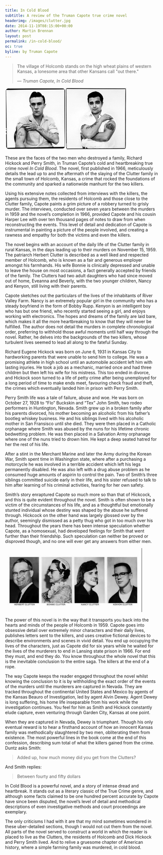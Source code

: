 ```yaml
---
title: In Cold Blood
subtitle: A review of the Truman Capote true crime novel
headerimg: /images/clutter.jpg
date: 2014-11-19T08:15:00+00:00
author: Martin Brennan
layout: post
permalink: /in-cold-blood/
oc: true
byline: by Truman Capote
---
```


<blockquote class="hero">
<p>The village of Holcomb stands on the high wheat plains of western Kansas, a lonesome area that other Kansans call "out there."</p>
<cite>— Truman Capote, In Cold Blood</cite>
</blockquote>

![in cold blood](/images/coldblood1.jpg)

<span class="first-letter">T</span>hese are the faces of the two men who destroyed a family, Richard Hickock and Perry Smith, in Truman Capote’s cold and heartbreaking true crime novel *In Cold Blood*. The novel, first published in 1966, meticulously details the lead up to and the aftermath of the slaying of the Clutter family in the small town of Holcomb, Kansas, a crime that rocked the foundations of the community and sparked a nationwide manhunt for the two killers.<!--more-->

Using his extensive notes collected from interviews with the killers, the agents pursuing them, the residents of Holcomb and those close to the Clutter family, Capote paints a grim picture of a robbery turned to grisly murder. The interviews, conducted over seven years between the murders in 1959 and the novel’s completion in 1966, provided Capote and his cousin Harper Lee with over ten thousand pages of notes to draw from when reconstructing the events. This level of detail and dedication of Capote is instrumental in painting a picture of the people involved, and creating a rawness and empathy for both the victims and even the killers.

The novel begins with an account of the daily life of the Clutter family in rural Kansas, in the days leading up to their murders on November 15, 1959. The patriarch Herbert Clutter is described as a well liked and respected member of Holcomb, who is known as a fair and generous employer amongst his farmhands. His wife Bonnie is clinically depressed and unable to leave the house on most occasions, a fact generally accepted by friends of the family. The Clutters had two adult daughters who had since moved out of home, Eveanna and Beverly, with the two younger children, Nancy and Kenyon, still living with their parents.

Capote sketches out the particulars of the lives of the inhabitants of River Valley Farm. Nancy is an extremely popular girl in the community who has a steady boyfriend in the form of Bobby Rupp. Kenyon is an intelligent boy who has but one friend, who recently started seeing a girl, and enjoys working with electronics. The hopes and dreams of the family are laid bare, which makes it all the more heartbreaking to know that they will never be fulfilled.
The author does not detail the murders in complete chronological order, preferring to withhold those awful moments until half way through the novel. Rather, he delves into the backgrounds of the two killers, whose turbulent lives seemed to lead all along to the fateful Sunday.

Richard Eugene Hickock was born on June 6, 1931 in Kansas City to hardworking parents that were unable to send him to college. He was a promising athlete in high school until an automobile accident left him with lasting injuries. He took a job as a mechanic, married once and had three children but then left his wife for his mistress. This too ended in divorce, and Hickock soon turned to a life of petty crime after being unemployed for a long period of time to make ends meet, favouring check fraud and theft, the crimes which eventually landed him in prison with Perry Smith.

Perry Smith life was a tale of failure, abuse and woe. He was born on October 27, 1928 to “Flo” Buckskin and “Tex” John Smith, two rodeo performers in Huntington, Nevada. Smith grew up in a broken family after his parents divorced, his mother becoming an alcoholic from his father’s bootleg whiskey business. He and his siblings lived with his alcoholic mother in San Fransisco until she died. They were then placed in a Catholic orphanage where Smith was abused by the nuns for his lifetime chronic bedwetting problem. He was then placed in a Salvation Army orphanage where one of the nuns tried to drown him. He kept a deep seated hatred for her the rest of his life.

After a stint in the Merchant Marine and later the Army during the Korean War, Smith spent time in Washington state, where after a purchasing a motorcycle he was involved in a terrible accident which left his legs permanently disabled. He was also left with a drug abuse problem as he consumed huge amounts of aspirin to control the pain. Two of Smith’s three siblings committed suicide early in their life, and his sister refused to talk to him after learning of his criminal activities, fearing for her own safety.

Smith’s story enraptured Capote so much more so than that of Hickcock, and this is quite evident throughout the novel. Smith is often shown to be a victim of the circumstances of his life, and as a thoughtful but emotionally stunted individual whose destiny was shaped by the abuse he suffered through. Hickcock on the other hand was largely glossed over by the author, seemingly dismissed as a petty thug who got in too much over his head. Throughout the years there has been intense speculation whether Capote, as a homosexual, had developed feelings for Smith that went further than their friendship. Such speculation can neither be proved or disproved though, and no one will ever get any answers from either men.

![in cold blood](/images/coldblood2.jpg)

The power of this novel is in the way that it transports you back into the hearts and minds of the people of Holcomb in 1959. Capote goes into obsessive detail over extremely minor characters and their daily lives, publishes letters sent to the killers, and uses creative fictional devices to describe environments and scenes in vivid detail. You end up occupying the lives of the characters, just as Capote did for six years while he waited for the lives of the murderers to end in Lansing state prison in 1966. For end they must, and end they do. You know throughout the whole novel that this is the inevitable conclusion to the entire saga. The killers at the end of a rope.

The way Capote keeps the reader engaged throughout the novel whilst knowing the conclusion to it is by withholding the exact order of the events of the murders until the murderers are captured in Nevada. They are tracked throughout the continental United States and Mexico by agents of the Kansas Beauro of Investigation, led by agent Alvin Dewey. Agent Dewey is long suffering, his home life inseparable from his work while the investigation continues. You feel for him as Smith and Hickock constantly elude capture, even venturing through Garden City, Kansas at one point.

When they are captured in Nevada, Dewey is triumphant. Though his only eventual reward is to hear a firsthand account of how an innocent Kansas family was methodically slaughtered by two men, obliterating them from existence. The most powerful lines in the book come at the end of this confession, describing sum total of what the killers gained from the crime. Duntz asks Smith:

> Added up, how much money did you get from the Clutters?

And Smith replies:

> Between fourty and fifty dollars

In Cold Blood is a powerful novel, and a story of intense dread and heartbreak. It stands out as a literary classic of the True Crime genre, and although some facts claimed to be one hundred percent accurate by Capote have since been disputed, the novel’s level of detail and methodical descriptions of even investigative methods and court proceedings are exemplary.

The only criticisms I had with it are that my mind sometimes wondered in these uber-detailed sections, though I would not cut them from the novel. All parts of the novel served to construct a world in which the reader is placed to live as the Clutters, the residents of Holcomb and Dick Hickock and Perry Smith lived. And to relive a gruesome chapter of American history, where a simple farming family was murdered, in cold blood.
